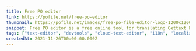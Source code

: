 ```yaml
---
title: Free PO editor
link: https://pofile.net/free-po-editor
thumbnail: https://pofile.net/images/free-po-file-editor-logo-1200x1200.png
snippet: Free PO editor is a free online tool for translating Gettext PO files
tags: ["text-editor", "devtools", "cloud-text-editor", "i18n", "localization"]
createdAt: 2021-11-26T00:00:00.000Z
---
```

